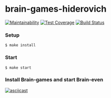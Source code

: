 brain-games-hiderovich
=========================
[![Maintainability](https://api.codeclimate.com/v1/badges/96d2662539d58d525ebc/maintainability)](https://codeclimate.com/github/TenHiderovich/backend-project-lvl1/maintainability)
[![Test Coverage](https://api.codeclimate.com/v1/badges/96d2662539d58d525ebc/test_coverage)](https://codeclimate.com/github/TenHiderovich/backend-project-lvl1/test_coverage)
[![Build Status](https://travis-ci.org/hexlet-boilerplates/nodejs-package.svg?branch=master)](https://travis-ci.org/TenHiderovich/backend-project-lvl1)


### Setup
    $ make install

### Start
    $ make start

### Install Brain-games and start Brain-even
[![asciicast](https://asciinema.org/a/aCNKCghVTV47yAqVWQQjd25zm.svg)](https://asciinema.org/a/aCNKCghVTV47yAqVWQQjd25zm)




